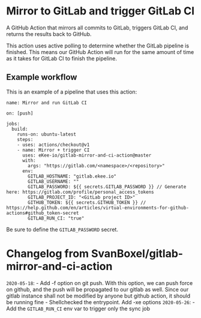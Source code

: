 # Mirror to GitLab and trigger GitLab CI

A GitHub Action that mirrors all commits to GitLab, triggers GitLab CI, and returns the results back to GitHub. 

This action uses active polling to determine whether the GitLab pipeline is finished. This means our GitHub Action will run for the same amount of time as it takes for GitLab CI to finish the pipeline. 

## Example workflow

This is an example of a pipeline that uses this action:

```workflow
name: Mirror and run GitLab CI

on: [push]

jobs:
  build:
    runs-on: ubuntu-latest
    steps:
    - uses: actions/checkout@v1
    - name: Mirror + trigger CI
      uses: eKee-io/gitlab-mirror-and-ci-action@master
      with:
        args: "https://gitlab.com/<namespace>/<repository>"
      env:
        GITLAB_HOSTNAME: "gitlab.ekee.io"
        GITLAB_USERNAME: ""
        GITLAB_PASSWORD: ${{ secrets.GITLAB_PASSWORD }} // Generate here: https://gitlab.com/profile/personal_access_tokens
        GITLAB_PROJECT_ID: "<GitLab project ID>"
        GITHUB_TOKEN: ${{ secrets.GITHUB_TOKEN }} // https://help.github.com/en/articles/virtual-environments-for-github-actions#github_token-secret
        GITLAB_RUN_CI: "true"
```

Be sure to define the `GITLAB_PASSWORD` secret.

# Changelog from SvanBoxel/gitlab-mirror-and-ci-action

`2020-05-18`:
    - Add -f option on git push. With this option, we can push force on github, and the push will be propagated to our gitlab as well. Since our gitlab instance shall not be modified by anyone but github action, it should be running fine
    - Shellchecked the entrypoint. Add -xe options
`2020-05-26`:
    - Add the `GITLAB_RUN_CI` env var to trigger only the sync job

